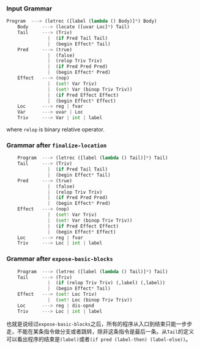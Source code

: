 ### Input Grammar

```python
Program  ---> (letrec ([label (lambda () Body)]*) Body)
    Body     ---> (locate ([uvar Loc]*) Tail)
    Tail     ---> (Triv)
               |  (if Pred Tail Tail)
               |  (begin Effect* Tail)
    Pred     ---> (true)
               |  (false)
               |  (relop Triv Triv)
               |  (if Pred Pred Pred)
               |  (begin Effect* Pred)
    Effect   ---> (nop)
               |  (set! Var Triv)
               |  (set! Var (binop Triv Triv))
               |  (if Pred Effect Effect)
               |  (begin Effect* Effect)
    Loc      ---> reg | fvar
    Var      ---> uvar | Loc
    Triv     ---> Var | int | label
```
where `relop` is binary relative operator.

### Grammar after `finalize-location`
```python
    Program  ---> (letrec ([label (lambda () Tail)]*) Tail)
    Tail     ---> (Triv)
               |  (if Pred Tail Tail)
               |  (begin Effect* Tail)
    Pred     ---> (true)
               |  (false)
               |  (relop Triv Triv)
               |  (if Pred Pred Pred)
               |  (begin Effect* Pred)
    Effect   ---> (nop)
               |  (set! Var Triv)
               |  (set! Var (binop Triv Triv))
               |  (if Pred Effect Effect)
               |  (begin Effect* Effect)
    Loc      ---> reg | fvar
    Triv     ---> Loc | int | label
```

### Grammar after `expose-basic-blocks`
```python
    Program  ---> (letrec ([label (lambda () Tail)]*) Tail)
    Tail     ---> (Triv)
               |  (if (relop Triv Triv) (,label) (,label))
               |  (begin Effect* Tail)
    Effect   ---> (set! Loc Triv)
               |  (set! Loc (binop Triv Triv))
    Loc      ---> reg | dis-opnd
    Triv     ---> Loc | int | label
```
也就是说经过`expose-basic-blocks`之后，所有的程序从入口到结束只能一步步走，不能在某条指令做分支或者跳转，除非这条指令是最后一条。从`Tail`的定义可以看出程序的结束是`(label)`或者`(if pred (label-then) (label-else))`。